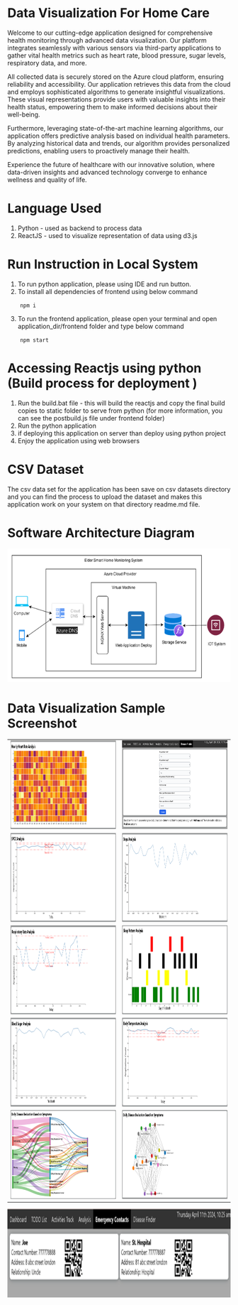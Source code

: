 #  Data Visualization For Home Care
<p float="left">
<span>
Welcome to our cutting-edge application designed for comprehensive health monitoring through advanced data visualization. Our platform integrates seamlessly with various sensors via third-party applications to gather vital health metrics such as heart rate, blood pressure, sugar levels, respiratory data, and more.

All collected data is securely stored on the Azure cloud platform, ensuring reliability and accessibility. Our application retrieves this data from the cloud and employs sophisticated algorithms to generate insightful visualizations. These visual representations provide users with valuable insights into their health status, empowering them to make informed decisions about their well-being.

Furthermore, leveraging state-of-the-art machine learning algorithms, our application offers predictive analysis based on individual health parameters. By analyzing historical data and trends, our algorithm provides personalized predictions, enabling users to proactively manage their health.

Experience the future of healthcare with our innovative solution, where data-driven insights and advanced technology converge to enhance wellness and quality of life.
</span>
</p>

# Language Used
1. Python - used as backend to process data
2. ReactJS - used to visualize representation of data using d3.js

# Run Instruction in Local System
1. To run python application, please using IDE and run button.
2. To install all dependencies of frontend using below command
```
    npm i
```
3. To run the frontend application, please open your terminal and open application_dir/frontend folder and type below command
```
    npm start
```
#  Accessing Reactjs using python (Build process for deployment )
1. Run the build.bat file - this will build the reactjs and copy the final build copies to static folder to serve from python (for more information, you can see the postbuild.js file under frontend folder)
2. Run the python application
3. if deploying this application on server than deploy using python project
4. Enjoy the application using web browsers

# CSV Dataset
The csv data set for the application has been save on csv datasets directory and you can find the process to upload the dataset and makes this application work on your system on that directory readme.md file.

# Software Architecture Diagram

<img src="./readme-img/software-architecture-diagram.png" width="800" height="300">

# Data Visualization Sample Screenshot
<table>
 <tr>
    <td><img src="./readme-img/heart-rate-analysis.png" width="400" height="200"></td>
    <td><img src="./readme-img/disease-finder.png" width="400" height="200"></td>
 </tr>
 <tr>
    <td><img src="./readme-img/spo2-analysis.png" width="400" height="200"></td>
    <td><img src="./readme-img/step-analysis.png" width="400" height="200"></td>
 </tr>
 <tr>
    <td><img src="./readme-img/respiratory-rate-analysis.png" width="400" height="200"></td>
    <td><img src="./readme-img/sleep-pattern-analysis.png" width="400" height="200"></td>
 </tr>
 <tr>
    <td><img src="./readme-img/blood-sugar-analysis.png" width="400" height="200"></td>
    <td><img src="./readme-img/body-temperature-analysis.png" width="400" height="200"></td>
 </tr>
 <tr>
    <td><img src="./readme-img/Health-Parameter-and-possible-disease-outcome-flow-diagram.png" width="400" height="200"></td>
    <td><img src="./readme-img/Health-Parameter-and-possible-disease-outcome-flow-diagram1.png" width="400" height="200"></td>
 </tr>
</table>
<img src="./readme-img/emergency-contact-list.png" width="600" height="200">












